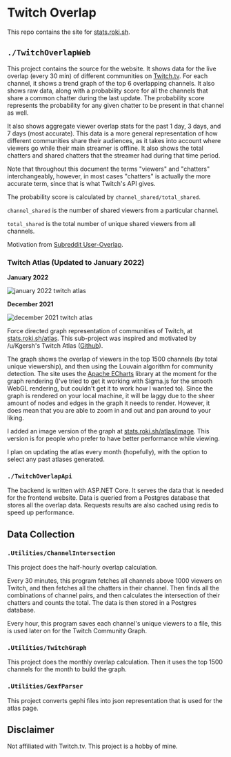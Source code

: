 # Twitch Overlap

This repo contains the site for [stats.roki.sh](https://stats.roki.sh).

## `./TwitchOverlapWeb`

This project contains the source for the website. It shows data for the live overlap (every 30 min) of different communities on [Twitch.tv](https://twitch.tv). For each channel, it shows a trend graph of the top 6 overlapping channels. It also shows raw data, along with a probability score for all the channels that share a common chatter during the last update. The probability score represents the probability for any given chatter to be present in that channel as well.

It also shows aggregate viewer overlap stats for the past 1 day, 3 days, and 7 days (most accurate). This data is a more general representation of how different communities share their audiences, as it takes into account where viewers go while their main streamer is offline. It also shows the total chatters and shared chatters that the streamer had during that time period.

Note that throughout this document the terms "viewers" and "chatters" interchangeably, however, in most cases "chatters" is actually the more accurate term, since that is what Twitch's API gives.

The probability score is calculated by `channel_shared/total_shared`.

`channel_shared` is the number of shared viewers from a particular channel.

`total_shared` is the total number of unique shared viewers from all channels.

Motivation from [Subreddit User-Overlap](https://subredditstats.com/subreddit-user-overlaps).

### Twitch Atlas (Updated to January 2022)

**January 2022**

![january 2022 twitch atlas](https://media.discordapp.net/attachments/220646943498567680/937858925309591592/2022-01-atlas.png?width=1024&height=1024)

**December 2021**

![december 2021 twitch atlas](https://media.discordapp.net/attachments/220646943498567680/927218161428877393/dec-21.png?width=1024&height=1024)

Force directed graph representation of communities of Twitch, at [stats.roki.sh/atlas](https://stats.roki.sh/atlas). This sub-project was inspired and motivated by /u/Kgersh's Twitch Atlas ([Github](https://github.com/KiranGershenfeld/VisualizingTwitchCommunities)).

The graph shows the overlap of viewers in the top 1500 channels (by total unique viewership), and then using the Louvain algorithm for community detection. The site uses the [Apache ECharts](https://github.com/apache/echarts) library at the moment for the graph rendering (I've tried to get it working with Sigma.js for the smooth WebGL rendering, but couldn't get it to work how I wanted to). Since the graph is rendered on your local machine, it will be laggy due to the sheer amount of nodes and edges in the graph it needs to render. However, it does mean that you are able to zoom in and out and pan around to your liking.

I added an image version of the graph at [stats.roki.sh/atlas/image](https://stats.roki.sh/atlas/image). This version is for people who prefer to have better performance while viewing.

I plan on updating the atlas every month (hopefully), with the option to select any past atlases generated.

### `./TwitchOverlapApi`
The backend is written with ASP.NET Core. It serves the data that is needed for the frontend website. Data is queried from a Postgres database that stores all the overlap data. Requests results are also cached using redis to speed up performance.

## Data Collection
### `.Utilities/ChannelIntersection`

This project does the half-hourly overlap calculation.

Every 30 minutes, this program fetches all channels above 1000 viewers on Twitch, and then fetches all the chatters in their channel. Then finds all the combinations of channel pairs, and then calculates the intersection of their chatters and counts the total. The data is then stored in a Postgres database.

Every hour, this program saves each channel's unique viewers to a file, this is used later on for the Twitch Community Graph.

### `.Utilities/TwitchGraph`

This project does the monthly overlap calculation. Then it uses the top 1500 channels for the month to build the graph.

### `.Utilities/GexfParser`

This project converts gephi files into json representation that is used for the atlas page.

## Disclaimer

Not affiliated with Twitch.tv. This project is a hobby of mine. 
